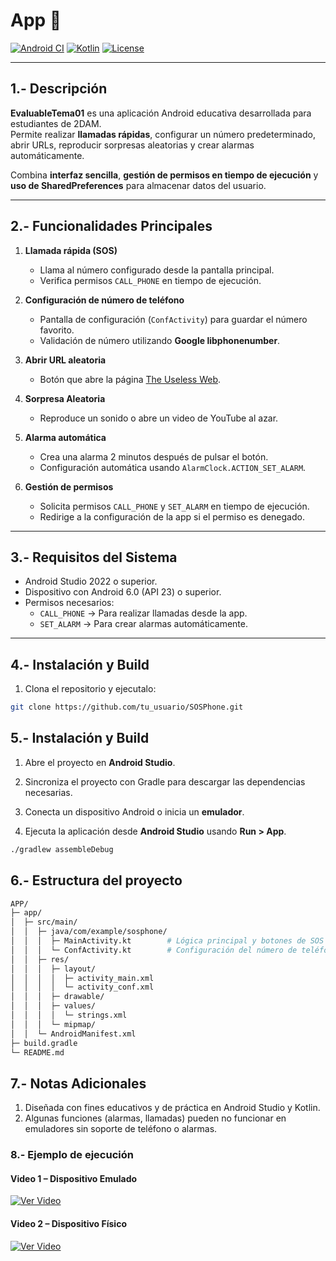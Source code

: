 # App 📱

[![Android CI](https://img.shields.io/badge/Android-Stable-green?logo=android)](https://developer.android.com/)
[![Kotlin](https://img.shields.io/badge/Kotlin-1.9-blue?logo=kotlin)](https://kotlinlang.org/)
[![License](https://img.shields.io/badge/License-MIT-blue.svg)](LICENSE)

---

## 1.- Descripción

**EvaluableTema01** es una aplicación Android educativa desarrollada para estudiantes de 2DAM.  
Permite realizar **llamadas rápidas**, configurar un número predeterminado, abrir URLs, reproducir sorpresas aleatorias y crear alarmas automáticamente.  

Combina **interfaz sencilla**, **gestión de permisos en tiempo de ejecución** y **uso de SharedPreferences** para almacenar datos del usuario.

---

## 2.- Funcionalidades Principales

1. **Llamada rápida (SOS)**  
   - Llama al número configurado desde la pantalla principal.
   - Verifica permisos `CALL_PHONE` en tiempo de ejecución.

2. **Configuración de número de teléfono**  
   - Pantalla de configuración (`ConfActivity`) para guardar el número favorito.
   - Validación de número utilizando **Google libphonenumber**.

3. **Abrir URL aleatoria**  
   - Botón que abre la página [The Useless Web](https://theuselessweb.com/).

4. **Sorpresa Aleatoria**  
   - Reproduce un sonido o abre un video de YouTube al azar.

5. **Alarma automática**  
   - Crea una alarma 2 minutos después de pulsar el botón.
   - Configuración automática usando `AlarmClock.ACTION_SET_ALARM`.

6. **Gestión de permisos**  
   - Solicita permisos `CALL_PHONE` y `SET_ALARM` en tiempo de ejecución.
   - Redirige a la configuración de la app si el permiso es denegado.

---

## 3.- Requisitos del Sistema

- Android Studio 2022 o superior.  
- Dispositivo con Android 6.0 (API 23) o superior.  
- Permisos necesarios:
  - `CALL_PHONE` → Para realizar llamadas desde la app.  
  - `SET_ALARM` → Para crear alarmas automáticamente.

---

## 4.- Instalación y Build

1. Clona el repositorio y ejecutalo:

```bash
git clone https://github.com/tu_usuario/SOSPhone.git

```

## 5.- Instalación y Build

1. Abre el proyecto en **Android Studio**.  

2. Sincroniza el proyecto con Gradle para descargar las dependencias necesarias.  

3. Conecta un dispositivo Android o inicia un **emulador**.  

4. Ejecuta la aplicación desde **Android Studio** usando **Run > App**.

```bash
./gradlew assembleDebug
```
## 6.- Estructura del proyecto
```bash
APP/
├─ app/
│  ├─ src/main/
│  │  ├─ java/com/example/sosphone/
│  │  │  ├─ MainActivity.kt        # Lógica principal y botones de SOS
│  │  │  └─ ConfActivity.kt        # Configuración del número de teléfono
│  │  ├─ res/
│  │  │  ├─ layout/
│  │  │  │  ├─ activity_main.xml
│  │  │  │  └─ activity_conf.xml
│  │  │  ├─ drawable/
│  │  │  ├─ values/
│  │  │  │  └─ strings.xml
│  │  │  └─ mipmap/
│  │  └─ AndroidManifest.xml
├─ build.gradle
└─ README.md
```

## 7.- Notas Adicionales

1. Diseñada con fines educativos y de práctica en Android Studio y Kotlin.
2. Algunas funciones (alarmas, llamadas) pueden no funcionar en emuladores sin soporte de teléfono o alarmas.

### 8.- Ejemplo de ejecución

#### Video 1 – Dispositivo Emulado
[![Ver Video](imagen.jpg)](https://drive.google.com/file/d/ID_DEL_VIDEO/view?usp=sharing)

#### Video 2 – Dispositivo Físico
[![Ver Video](imagen2.jpg)](https://drive.google.com/file/d/ID_DEL_VIDEO/view?usp=sharing)

